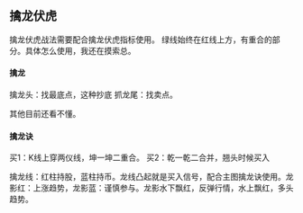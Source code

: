 ## 擒龙伏虎
擒龙伏虎战法需要配合擒龙伏虎指标使用。
绿线始终在红线上方，有重合的部分。具体怎么使用，我还在摸索总。
#### 擒龙
擒龙头：找最底点，这种抄底
抓龙尾：找卖点。

其他目前还看不懂。


#### 擒龙诀

买1：K线上穿两仪线，坤一坤二重合。
买2：乾一乾二合并，翘头时候买入

擒龙线：红柱持股，蓝柱持币。龙线凸起就是买入信号，配合主图擒龙诀使用。龙影红：上涨趋势，龙影蓝：谨慎参与。龙影水下飘红，反弹行情，水上飘红，多头趋势。
